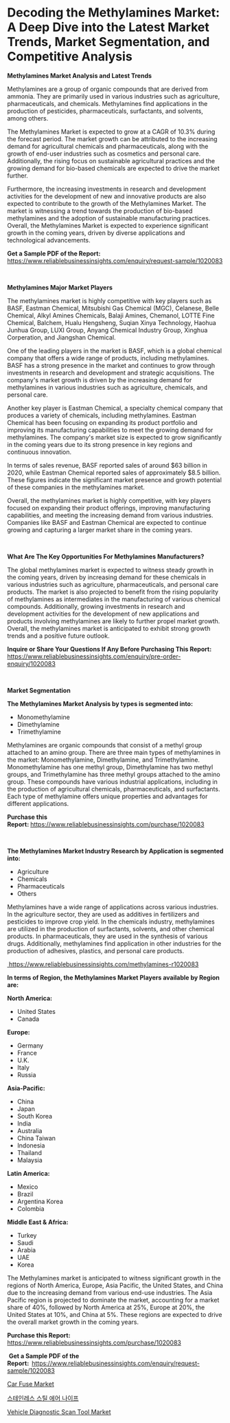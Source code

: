 <p><h1>Decoding the Methylamines Market: A Deep Dive into the Latest Market Trends, Market Segmentation, and Competitive Analysis</h1></p><p><strong>Methylamines Market Analysis and Latest Trends</strong></p>
<p><p>Methylamines are a group of organic compounds that are derived from ammonia. They are primarily used in various industries such as agriculture, pharmaceuticals, and chemicals. Methylamines find applications in the production of pesticides, pharmaceuticals, surfactants, and solvents, among others.</p><p>The Methylamines Market is expected to grow at a CAGR of 10.3% during the forecast period. The market growth can be attributed to the increasing demand for agricultural chemicals and pharmaceuticals, along with the growth of end-user industries such as cosmetics and personal care. Additionally, the rising focus on sustainable agricultural practices and the growing demand for bio-based chemicals are expected to drive the market further.</p><p>Furthermore, the increasing investments in research and development activities for the development of new and innovative products are also expected to contribute to the growth of the Methylamines Market. The market is witnessing a trend towards the production of bio-based methylamines and the adoption of sustainable manufacturing practices. Overall, the Methylamines Market is expected to experience significant growth in the coming years, driven by diverse applications and technological advancements.</p></p>
<p><strong>Get a Sample PDF of the Report:&nbsp;</strong> <a href="https://www.reliablebusinessinsights.com/enquiry/request-sample/1020083">https://www.reliablebusinessinsights.com/enquiry/request-sample/1020083</a></p>
<p>&nbsp;</p>
<p><strong>Methylamines Major Market Players</strong></p>
<p><p>The methylamines market is highly competitive with key players such as BASF, Eastman Chemical, Mitsubishi Gas Chemical (MGC), Celanese, Belle Chemical, Alkyl Amines Chemicals, Balaji Amines, Chemanol, LOTTE Fine Chemical, Balchem, Hualu Hengsheng, Suqian Xinya Technology, Haohua Junhua Group, LUXI Group, Anyang Chemical Industry Group, Xinghua Corperation, and Jiangshan Chemical.</p><p>One of the leading players in the market is BASF, which is a global chemical company that offers a wide range of products, including methylamines. BASF has a strong presence in the market and continues to grow through investments in research and development and strategic acquisitions. The company's market growth is driven by the increasing demand for methylamines in various industries such as agriculture, chemicals, and personal care.</p><p>Another key player is Eastman Chemical, a specialty chemical company that produces a variety of chemicals, including methylamines. Eastman Chemical has been focusing on expanding its product portfolio and improving its manufacturing capabilities to meet the growing demand for methylamines. The company's market size is expected to grow significantly in the coming years due to its strong presence in key regions and continuous innovation.</p><p>In terms of sales revenue, BASF reported sales of around $63 billion in 2020, while Eastman Chemical reported sales of approximately $8.5 billion. These figures indicate the significant market presence and growth potential of these companies in the methylamines market.</p><p>Overall, the methylamines market is highly competitive, with key players focused on expanding their product offerings, improving manufacturing capabilities, and meeting the increasing demand from various industries. Companies like BASF and Eastman Chemical are expected to continue growing and capturing a larger market share in the coming years.</p></p>
<p>&nbsp;</p>
<p><strong>What Are The Key Opportunities For Methylamines Manufacturers?</strong></p>
<p><p>The global methylamines market is expected to witness steady growth in the coming years, driven by increasing demand for these chemicals in various industries such as agriculture, pharmaceuticals, and personal care products. The market is also projected to benefit from the rising popularity of methylamines as intermediates in the manufacturing of various chemical compounds. Additionally, growing investments in research and development activities for the development of new applications and products involving methylamines are likely to further propel market growth. Overall, the methylamines market is anticipated to exhibit strong growth trends and a positive future outlook.</p></p>
<p><strong>Inquire or Share Your Questions If Any Before Purchasing This Report:</strong> <a href="https://www.reliablebusinessinsights.com/enquiry/pre-order-enquiry/1020083">https://www.reliablebusinessinsights.com/enquiry/pre-order-enquiry/1020083</a></p>
<p>&nbsp;</p>
<p><strong>Market Segmentation</strong></p>
<p><strong>The Methylamines Market Analysis by types is segmented into:</strong></p>
<p><ul><li>Monomethylamine</li><li>Dimethylamine</li><li>Trimethylamine</li></ul></p>
<p><p>Methylamines are organic compounds that consist of a methyl group attached to an amino group. There are three main types of methylamines in the market: Monomethylamine, Dimethylamine, and Trimethylamine. Monomethylamine has one methyl group, Dimethylamine has two methyl groups, and Trimethylamine has three methyl groups attached to the amino group. These compounds have various industrial applications, including in the production of agricultural chemicals, pharmaceuticals, and surfactants. Each type of methylamine offers unique properties and advantages for different applications.</p></p>
<p><strong>Purchase this Report:&nbsp;</strong><a href="https://www.reliablebusinessinsights.com/purchase/1020083">https://www.reliablebusinessinsights.com/purchase/1020083</a></p>
<p>&nbsp;</p>
<p><strong>The Methylamines Market Industry Research by Application is segmented into:</strong></p>
<p><ul><li>Agriculture</li><li>Chemicals</li><li>Pharmaceuticals</li><li>Others</li></ul></p>
<p><p>Methylamines have a wide range of applications across various industries. In the agriculture sector, they are used as additives in fertilizers and pesticides to improve crop yield. In the chemicals industry, methylamines are utilized in the production of surfactants, solvents, and other chemical products. In pharmaceuticals, they are used in the synthesis of various drugs. Additionally, methylamines find application in other industries for the production of adhesives, plastics, and personal care products.</p></p>
<p><a href="https://www.reliablebusinessinsights.com/methylamines-r1020083">&nbsp;https://www.reliablebusinessinsights.com/methylamines-r1020083</a></p>
<p><strong>In terms of Region, the Methylamines Market Players available by Region are:</strong></p>
<p>
    <p> <strong> North America: </strong>
        <ul>
            <li>United States</li>
            <li>Canada</li>
        </ul>
        </p> 
    <p> <strong> Europe: </strong>
        <ul>
            <li>Germany</li>
            <li>France</li>
            <li>U.K.</li>
            <li>Italy</li>
            <li>Russia</li>
        </ul>
        </p> 
    <p> <strong> Asia-Pacific: </strong>
        <ul>
            <li>China</li>
            <li>Japan</li>
            <li>South Korea</li>
            <li>India</li>
            <li>Australia</li>
            <li>China Taiwan</li>
            <li>Indonesia</li>
            <li>Thailand</li>
            <li>Malaysia</li>
        </ul>
        </p> 
    <p> <strong> Latin America: </strong>
        <ul>
            <li>Mexico</li>
            <li>Brazil</li>
            <li>Argentina Korea</li>
            <li>Colombia</li>
        </ul>
        </p> 
    <p> <strong> Middle East & Africa: </strong>
        <ul>
            <li>Turkey</li>
            <li>Saudi</li>
            <li>Arabia</li>
            <li>UAE</li>
            <li>Korea</li>
        </ul>
    </p>
    </p>
<p><p>The Methylamines market is anticipated to witness significant growth in the regions of North America, Europe, Asia Pacific, the United States, and China due to the increasing demand from various end-use industries. The Asia Pacific region is projected to dominate the market, accounting for a market share of 40%, followed by North America at 25%, Europe at 20%, the United States at 10%, and China at 5%. These regions are expected to drive the overall market growth in the coming years.</p></p>
<p><strong>Purchase this Report: </strong><a href="https://www.reliablebusinessinsights.com/purchase/1020083">https://www.reliablebusinessinsights.com/purchase/1020083</a></p>
<p>&nbsp;<strong>Get a Sample PDF of the Report:&nbsp;&nbsp;</strong><a href="https://www.reliablebusinessinsights.com/enquiry/request-sample/1020083">https://www.reliablebusinessinsights.com/enquiry/request-sample/1020083</a></p>
<p><strong></strong></p>
<p><p><a href="https://medium.com/@caseywiza1946/car-fuse-market-report-by-product-type-small-car-fuse-medium-car-fuse-large-car-fuse-end-use-2236fdf8a45b">Car Fuse Market</a></p><p><a href="https://github.com/laholand/Market-Research-Report-List-5/blob/main/15667337716.md">스테인레스 스틸 에어 나이프</a></p><p><a href="https://medium.com/@joshavis90/vehicle-diagnostic-scan-tool-market-share-size-trends-industry-analysis-report-by-application-e017ef490124">Vehicle Diagnostic Scan Tool Market</a></p></p>